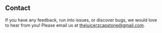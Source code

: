 ## Contact
If you have any feedback, run into issues, or discover bugs, we would love to hear from you! Please email us at thejuicerzcapstone@gmail.com.
